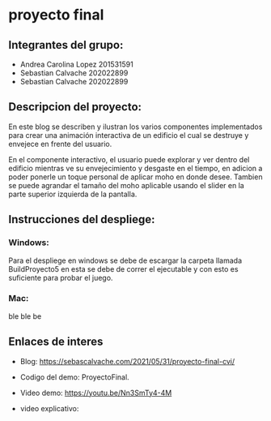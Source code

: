 # proyecto final
<h2>Integrantes del grupo:</h2>
 
 - Andrea Carolina Lopez 201531591
 - Sebastian Calvache 202022899
 - Sebastian Calvache 202022899
 
 <h2> Descripcion del proyecto:</h2>
 En este blog se describen y ilustran los varios componentes implementados para crear una animación interactiva de un edificio el cual se destruye y envejece en frente del   usuario.

En el componente interactivo, el usuario puede explorar y ver dentro del edificio mientras ve su envejecimiento y desgaste en el tiempo, en adicion a poder ponerle un toque personal de aplicar moho en donde desee. Tambien se puede agrandar el tamaño del moho aplicable usando el slider en la parte superior izquierda de la pantalla.
 
<h2>Instrucciones del despliege:</h2> 
<h3>Windows:</h3>
Para el despliege en windows se debe de escargar la carpeta llamada BuildProyecto5 en esta se debe de correr el ejecutable y con esto es suficiente para probar el juego.
<h3>Mac:</h3>
  ble ble be
<h2>Enlaces de interes</h2> 

- Blog: https://sebascalvache.com/2021/05/31/proyecto-final-cvi/

- Codigo del demo: ProyectoFinal.

- Video demo: https://youtu.be/Nn3SmTy4-4M
 
- video explicativo: 
 
